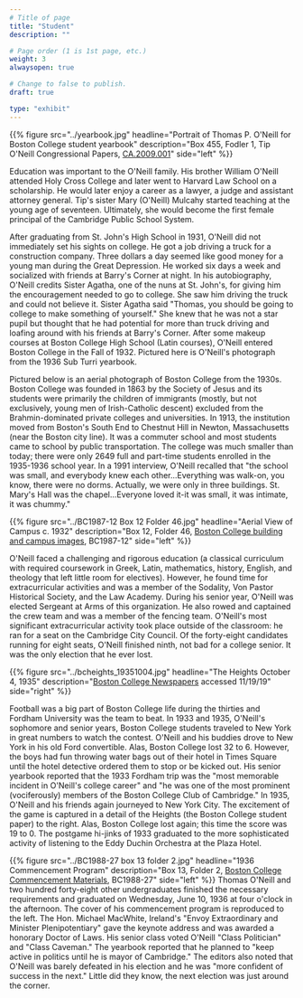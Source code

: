 ```yaml
---
# Title of page
title: "Student"
description: ""

# Page order (1 is 1st page, etc.)
weight: 3
alwaysopen: true

# Change to false to publish.
draft: true

type: "exhibit"
---
```

{{% figure src="../yearbook.jpg"
           headline="Portrait of Thomas P. O'Neill for Boston College student yearbook" 
           description="Box 455, Fodler 1, Tip O'Neill Congressional Papers, [CA.2009.001](https://hdl.handle.net/2345/9312)" 
           side="left" %}}
		   
Education was important to the O'Neill family. His brother William O'Neill attended Holy Cross College and later went to Harvard Law School on a scholarship. He would later enjoy a career as a lawyer, a judge and assistant attorney general. Tip's sister Mary (O'Neill) Mulcahy started teaching at the young age of seventeen. Ultimately, she would become the first female principal of the Cambridge Public School System.



After graduating from St. John's High School in 1931, O'Neill did not immediately set his sights on college. He got a job driving a truck for a construction company. Three dollars a day seemed like good money for a young man during the Great Depression. He worked six days a week and socialized with friends at Barry's Corner at night. In his autobiography, O'Neill credits Sister Agatha, one of the nuns at St. John's, for giving him the encouragement needed to go to college. She saw him driving the truck and could not believe it. Sister Agatha said "Thomas, you should be going to college to make something of yourself." She knew that he was not a star pupil but thought that he had potential for more than truck driving and loafing around with his friends at Barry's Corner. After some makeup courses at Boston College High School (Latin courses), O'Neill entered Boston College in the Fall of 1932. Pictured here is O'Neill's photograph from the 1936 Sub Turri yearbook.

Pictured below is an aerial photograph of Boston College from the 1930s. Boston College was founded in 1863 by the Society of Jesus and its students were primarily the children of immigrants (mostly, but not exclusively, young men of Irish-Catholic descent) excluded from the Brahmin-dominated private colleges and universities. In 1913, the institution moved from Boston's South End to Chestnut Hill in Newton, Massachusetts (near the Boston city line). It was a commuter school and most students came to school by public transportation. The college was much smaller than today; there were only 2649 full and part-time students enrolled in the 1935-1936 school year. In a 1991 interview, O'Neill recalled that "the school was small, and everybody knew each other...Everything was walk-on, you know, there were no dorms. Actually, we were only in three buildings. St. Mary's Hall was the chapel...Everyone loved it-it was small, it was intimate, it was chummy."

{{% figure src="../BC1987-12 Box 12 Folder 46.jpg"
           headline="Aerial View of Campus c. 1932" 
           description="Box 12, Folder 46, [Boston College building and campus images](https://bc-primo.hosted.exlibrisgroup.com/permalink/f/1jdnfk3/ALMA-BC21428864290001021), BC1987-12" side="left" %}}

O'Neill faced a challenging and rigorous education (a classical curriculum with required coursework in Greek, Latin, mathematics, history, English, and theology that left little room for electives). However, he found time for extracurricular activities and was a member of the Sodality, Von Pastor Historical Society, and the Law Academy.  During his senior year, O'Neill was elected Sergeant at Arms of this organization. He also rowed and captained the crew team and was a member of the fencing team. O'Neill's most significant extracurricular activity took place outside of the classroom: he ran for a seat on the Cambridge City Council. Of the forty-eight candidates running for eight seats, O'Neill finished ninth, not bad for a college senior. It was the only election that he ever lost.

{{% figure src="../bcheights_19351004.jpg"
           headline="The Heights October 4, 1935" 
           description="[Boston College Newspapers](https://newspapers.bc.edu/?a=d&d=bcheights19351004&e=-------en-20--1--txt-txIN-------) accessed 11/19/19" side="right" %}}



Football was a big part of Boston College life during the thirties and Fordham University was the team to beat. In 1933 and 1935, O'Neill's sophomore and senior years, Boston College students traveled to New York in great numbers to watch the contest. O'Neill and his buddies drove to New York in his old Ford convertible. Alas, Boston College lost 32 to 6. However, the boys had fun throwing water bags out of their hotel in Times Square until the hotel detective ordered them to stop or be kicked out. His senior yearbook reported that the 1933 Fordham trip was the "most memorable incident in O'Neill's college career" and "he was one of the most prominent (vociferously) members of the Boston College Club of Cambridge." In 1935, O'Neill and his friends again journeyed to New York City. The excitement of the game is captured in a detail of the Heights (the Boston College student paper) to the right. Alas, Boston College lost again; this time the score was 19 to 0. The postgame hi-jinks of 1933 graduated to the more sophisticated activity of listening to the Eddy Duchin Orchestra at the Plaza Hotel.

{{% figure src="../BC1988-27 box 13 folder 2.jpg"
           headline="1936 Commencement Program" 
           description="Box 13, Folder 2, [Boston College Commencement Materials](https://bc-primo.hosted.exlibrisgroup.com/permalink/f/l6ucgu/ALMA-BC21476208860001021), BC1988-27" side="left" %}}
Thomas O'Neill and two hundred forty-eight other undergraduates finished the necessary requirements and graduated on Wednesday, June 10, 1936 at four o'clock in the afternoon. The cover of his commencement program is reproduced to the left. The Hon. Michael MacWhite, Ireland's "Envoy Extraordinary and Minister Plenipotentiary" gave the keynote address and was awarded a honorary Doctor of Laws. His senior class voted O'Neill "Class Politician" and "Class Caveman." The yearbook reported that he planned to "keep active in politics until he is mayor of Cambridge." The editors also noted that O'Neill was barely defeated in his election and he was "more confident of success in the next." Little did they know, the next election was just around the corner.

 
